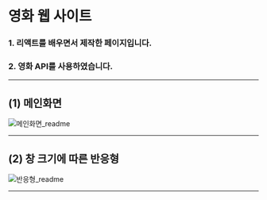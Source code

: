 # 영화 웹 사이트

### 1. 리액트를 배우면서 제작한 페이지입니다.

### 2. 영화 API를 사용하였습니다.

---

## (1) 메인화면

![메인화면_readme](https://user-images.githubusercontent.com/102113808/211240573-c9977b2a-9df8-41ca-a36d-760deeac3820.gif)


---

## (2) 창 크기에 따른 반응형

![반응형_readme](https://user-images.githubusercontent.com/102113808/211240591-01e83035-0070-46d4-ab5c-24a6d5aa3b55.gif)

---
